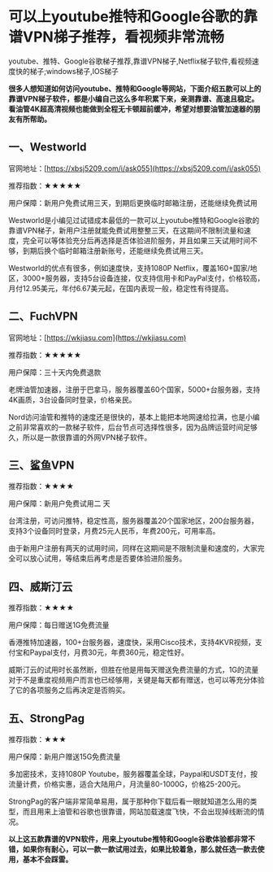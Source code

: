 # 可以上youtube推特和Google谷歌的靠谱VPN梯子推荐，看视频非常流畅
youtube、推特、Google谷歌梯子推荐,靠谱VPN梯子,Netflix梯子软件,看视频速度快的梯子;windows梯子,IOS梯子

**很多人想知道如何访问youtube、推特和Google等网站，下面介绍五款可以上的靠谱VPN梯子软件，都是小编自己这么多年积累下来，亲测靠谱、高速且稳定。看油管4K超高清视频也能做到全程无卡顿超前缓冲，希望对想要油管加速器的朋友有所帮助。**

## 一、Westworld

官网地址：[https://xbsj5209.com/i/ask055](https://xbsj5209.com/i/ask055)

推荐指数：★★★★★

用户保障：新用户免费试用三天，到期后更换临时邮箱注册，还能继续免费试用

Westworld是小编见过试错成本最低的一款可以上youtube推特和Google谷歌的靠谱VPN梯子，新用户注册就能免费试用整整三天，在这期间不限制流量和速度，完全可以等体验充分后再选择是否体验进阶服务，并且如果三天试用时间不够，到期后换个临时邮箱注册新账号，还能继续免费试用三天。

Westworld的优点有很多，例如速度快，支持1080P Netflix，覆盖160+国家/地区，3000+服务器，支持5台设备连接，仅支持信用卡和PayPal支付，价格较高，月付12.95美元，年付6.67美元起，在国内表现一般，稳定性有待提高。

## 二、FuchVPN
官网地址：[https://wkjiasu.com](https://wkjiasu.com)

推荐指数：★★★★★

用户保障：三十天内免费退款

老牌油管加速器，注册于巴拿马，服务器覆盖60个国家，5000+台服务器，支持4K画质，3台设备同时登录，价格亲民。

Nord访问油管和推特的速度还是很快的，基本上能把本地网速给拉满，也是小编之前非常喜欢的一款梯子软件，后台节点可选择性很多，因为品牌运营时间足够久，所以是一款很靠谱的外网VPN梯子软件。

## 三、鲨鱼VPN

推荐指数：★★★★

用户保障：新用户免费试用二 天

台湾注册，可访问推特，稳定性高，服务器覆盖20个国家地区，200台服务器，支持3个设备同时登录，月费25元人民币，年费200元，可用率高。

由于新用户注册有两天的试用时间，同样在这期间是不限制流量和速度的，大家完全可以放心试用，等结束后再考虑是否要体验进阶服务。

## 四、威斯汀云

推荐指数：★★★★

用户保障：每日赠送1G免费流量

香港推特加速器，100+台服务器，速度快，采用Cisco技术，支持4KVR视频，支付宝和Paypal支付，月费30元，年费360元，稳定性好。

威斯汀云的试用时长虽然断，但胜在他是用每天赠送免费流量的方式，1G的流量对于不是重度视频用户而言也已经够用，关键是每天都有赠送，也可以等充分体验了它的各项服务之后再决定是否购买。

## 五、StrongPag

推荐指数：★★★

用户保障：新用户赠送15G免费流量

多加密技术，支持1080P Youtube，服务器覆盖全球，Paypal和USDT支付，按流量计费，价格实惠，适合大陆用户，月流量80-1000G，价格25-200元。

StrongPag的客户端非常简单易用，属于那种你下载后看一眼就知道怎么用的类型，而且用来上油管和谷歌也很靠谱，网站加载速度飞快，不会出现掉线断流的情况。

**以上这五款靠谱的VPN软件，用来上youtube推特和Google谷歌体验都非常不错，如果你有耐心，可以一款一款试用过去，如果比较着急，那么就任选一款去使用，基本不会踩雷。**
